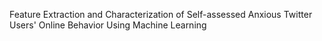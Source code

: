 Feature Extraction and Characterization of Self-assessed Anxious Twitter Users' Online Behavior Using Machine Learning